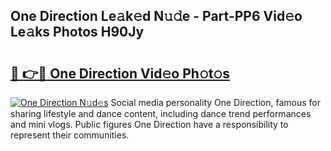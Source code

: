 ## One Direction Le𝚊k𝚎d N𝚞𝚍e - Part-PP6 Vid𝚎o Le𝚊ks Photos H90Jy

# <h2><a href="http://fbbz2or.evod.top/?m=One+Direction">🔗 👉🔴 One Direction Vid𝚎o Ph𝚘t𝚘s</a></h2>

[![One Direction N𝚞d𝚎s](https://i.imgur.com/8V9OHl7.gif)](http://fbbz2or.evod.top/?m=One+Direction)
Social media personality One Direction, famous for sharing lifestyle and dance content, including dance trend performances and mini vlogs. Public figures One Direction have a responsibility to represent their communities. 
